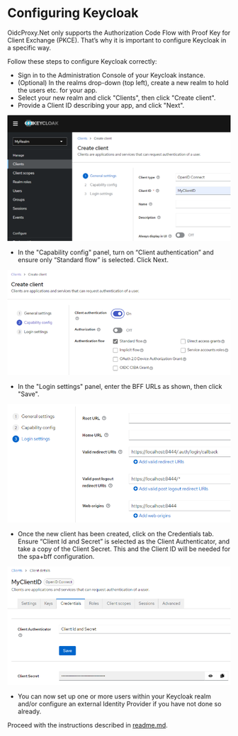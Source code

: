 # Configuring Keycloak

OidcProxy.Net only supports the Authorization Code Flow with Proof Key for Client Exchange (PKCE). That’s why it is important to configure Keycloak in a specific way.

Follow these steps to configure Keycloak correctly:

- Sign in to the Administration Console of your Keycloak instance.
- (Optional) In the realms drop-down (top left), create a new realm to hold the users etc. for your app.
- Select your new realm and click "Clients", then click "Create client".
- Provide a Client ID describing your app, and click "Next".

![create-client](readme-images/create-client.png)

- In the "Capability config" panel, turn on “Client authentication” and ensure only “Standard flow” is selected. Click Next.

![capability](readme-images/capability.png)

- In the "Login settings" panel, enter the BFF URLs as shown, then click "Save".

![login-settings](readme-images/login-settings.png)

- Once the new client has been created, click on the Credentials tab. Ensure “Client Id and Secret” is selected as the Client Authenticator, and take a copy of the Client Secret. This and the Client ID will be needed for the spa+bff configuration.

![client-secret](readme-images/client-secret.png)



- You can now set up one or more users within your Keycloak realm and/or configure an external Identity Provider if you have not done so already.

Proceed with the instructions described in [readme.md](readme.md).

